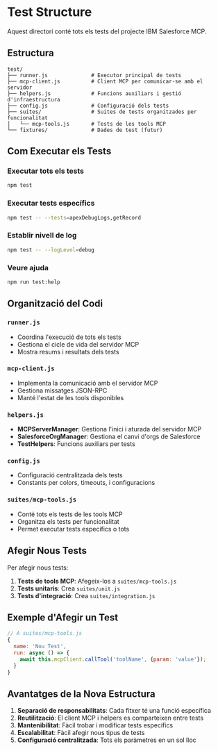 # Test Structure

Aquest directori conté tots els tests del projecte IBM Salesforce MCP.

## Estructura

```
test/
├── runner.js              # Executor principal de tests
├── mcp-client.js          # Client MCP per comunicar-se amb el servidor
├── helpers.js             # Funcions auxiliars i gestió d'infraestructura
├── config.js              # Configuració dels tests
├── suites/                # Suites de tests organitzades per funcionalitat
│   └── mcp-tools.js       # Tests de les tools MCP
└── fixtures/              # Dades de test (futur)
```

## Com Executar els Tests

### Executar tots els tests
```bash
npm test
```

### Executar tests específics
```bash
npm test -- --tests=apexDebugLogs,getRecord
```

### Establir nivell de log
```bash
npm test -- --logLevel=debug
```

### Veure ajuda
```bash
npm run test:help
```

## Organització del Codi

### `runner.js`
- Coordina l'execució de tots els tests
- Gestiona el cicle de vida del servidor MCP
- Mostra resums i resultats dels tests

### `mcp-client.js`
- Implementa la comunicació amb el servidor MCP
- Gestiona missatges JSON-RPC
- Manté l'estat de les tools disponibles

### `helpers.js`
- **MCPServerManager**: Gestiona l'inici i aturada del servidor MCP
- **SalesforceOrgManager**: Gestiona el canvi d'orgs de Salesforce
- **TestHelpers**: Funcions auxiliars per tests

### `config.js`
- Configuració centralitzada dels tests
- Constants per colors, timeouts, i configuracions

### `suites/mcp-tools.js`
- Conté tots els tests de les tools MCP
- Organitza els tests per funcionalitat
- Permet executar tests específics o tots

## Afegir Nous Tests

Per afegir nous tests:

1. **Tests de tools MCP**: Afegeix-los a `suites/mcp-tools.js`
2. **Tests unitaris**: Crea `suites/unit.js`
3. **Tests d'integració**: Crea `suites/integration.js`

## Exemple d'Afegir un Test

```javascript
// A suites/mcp-tools.js
{
  name: 'Nou Test',
  run: async () => {
    await this.mcpClient.callTool('toolName', {param: 'value'});
  }
}
```

## Avantatges de la Nova Estructura

1. **Separació de responsabilitats**: Cada fitxer té una funció específica
2. **Reutilització**: El client MCP i helpers es comparteixen entre tests
3. **Mantenibilitat**: Fàcil trobar i modificar tests específics
4. **Escalabilitat**: Fàcil afegir nous tipus de tests
5. **Configuració centralitzada**: Tots els paràmetres en un sol lloc
